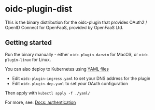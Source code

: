 oidc-plugin-dist
===

This is the binary distribution for the oidc-plugin that provides OAuth2 / OpenID Connect for OpenFaaS, provided by OpenFaaS Ltd.

## Getting started

Run the binary manually - either `oidc-plugin-darwin` for MacOS, or `oidc-plugin-linux` for Linux.

You can also deploy to Kubernetes using [YAML files](./yaml/)

* Edit `oidc-plugin-ingress.yaml` to set your DNS address for the plugin
* Edit `oidc-plugin-dep.yaml` to set your OAuth configuration

Then apply with `kubectl apply -f ./yaml/`

For more, see: [Docs: authentication](https://docs.openfaas.com/reference/authentication/)
